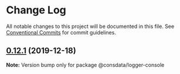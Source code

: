# Change Log

All notable changes to this project will be documented in this file.
See [Conventional Commits](https://conventionalcommits.org) for commit guidelines.

## [0.12.1](https://github.com/Consdata/logger/compare/v0.12.0...v0.12.1) (2019-12-18)

**Note:** Version bump only for package @consdata/logger-console
